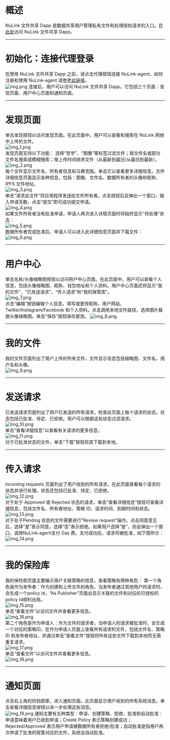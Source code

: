 # 概述  
NuLink 文件共享 Dapp 是数据共享用户管理私有文件和处理授权请求的入口。[在此处](https://filetransfer.nulink.org/)访问 NuLink 文件共享 Dapp。
***
# 初始化：连接代理登录  
在使用 NuLink 文件共享 Dapp 之前，请点击代理按钮连接 NuLink-agent。如何注册和使用 NuLink-agent 请[参考此链接](https://docs.nulink.org/products/nulink_agent)。  
![img.png](img.png)
连接后，用户可以访问 NuLink 文件共享 Dapp。它包括三个页面：发现页面、用户中心页面和通知页面。  
***
# 发现页面  
单击发现按钮以访问发现页面。在此页面中，用户可以查看和搜索在 NuLink 网络中上传的文件。  
![img_1.png](img_1.png)   
发现页面支持以下功能： 选择“哲学”、“图像”等标签过滤文件；按文件名或部分文件名搜索或模糊搜索；按上传时间排序文件（从最新到最旧/从最旧到最新）。  
![img_2.png](img_2.png)  
每个文件显示文件名、所有者信息和马赛克图。单击它以查看更多详细信息。文件详细信息页面显示各种信息，包括：图像、文件名、数据所有者的头像和昵称、IPFS 文件地址。  
![img_3.png](img_3.png)  
单击“请求此文件”将应用程序发送给文件所有者。点击按钮后会弹出一个窗口，输入申请天数，点击“提交”即可成功提交申请。  
![img_4.png](img_4.png)  
如果文件所有者没有批准申请，申请人再次进入详情页面时将始终显示“待处理”状态：  
![img_5.png](img_5.png)  
数据所有者完成批准后，申请人可以进入此详细信息页面并下载文件：  
![img_6.png](img_6.png)  
***
# 用户中心
单击名称/头像缩略图按钮以访问用户中心页面。在此页面中，用户可以查看个人信息，包括头像缩略图、昵称、钱包地址和个人资料。用户中心页面还将显示“我的文件”、“已发送请求”、“传入请求”和“我的保管库”。  
![img_7.png](img_7.png)  
点击“编辑”按钮编辑个人信息。填写或更改昵称、用户网站、Twitter/Instagram/Facebook 和个人资料。点击调用本地文件路径，选择图片替换头像缩略图。单击“保存”按钮保存更改。
![img_8.png](img_8.png)  
***
# 我的文件
我的文件页面列出了用户上传的所有文件，文件显示信息包括缩略图、文件名、用户名和头像。  
![img_9.png](img_9.png)
***
# 发送请求
已发送请求页面列出了用户已发送的所有请求。检查此页面上每个请求的状态。状态包括已批准、待定、已拒绝。用户可以根据这些状态过滤请求。  
![img_10.png](img_10.png)  
单击“查看详细信息”以查看有关请求的更多信息。  
![img_11.png](img_11.png)  
对于已批准状态的文件，单击“下载”按钮将其下载到本地。  
***
# 传入请求
Incoming requests 页面列出了用户收到的所有请求。在此页面查看每个请求的状态并进行处理。状态还包括已批准、待定、已拒绝。  
![img_12.png](img_12.png)  
对于处于 Approved 或 Rejected 状态的请求，单击“查看详细信息”按钮可查看详细信息，包括文件名、所有者地址、策略 ID、请求时间、到期时间和状态。  
![img_13.png](img_13.png)  
对于处于Pending 状态的文件需要进行“Review request”操作。点击同意意见后，选择“是”表示同意，选择“否”表示拒绝。如果用户选择“是”，则会弹出一个窗口，调用NuLink-agent支付 Gas 费。支付成功后，请求将被批准，如下图所示：
![img_14.png](img_14.png)  
***
# 我的保险库
我的保险柜页面主要展示用户关联策略的信息，查看策略有两种角色： 第一个角色是作为发布者：作为创建和上传文件的角色，当发布者通过其他用户的请求时，会生成一个policy id，“As Publisher”页面会显示关联的文件和对应的已授权的policy id顺利出局。  
![img_15.png](img_15.png)  
单击“查看文件”以访问文件并查看更多信息。  
![img_16.png](img_16.png)  
第二个角色是作为申请人：作为文件的请求者，当申请人的请求被批准时，会生成一个对应的策略ID。在作为申请人页面上查看所有请求的文件，包括文件名、策略 ID 和发布者地址，并通过单击“查看文件”按钮将所有这些文件下载到本地而无需重复请求。  
![img_17.png](img_17.png)  
单击“查看文件”以访问文件并查看更多信息。  
![img_18.png](img_18.png)  
***
# 通知页面
点击右上角的铃铛图案，进入通知页面。此页面显示用户收到的所有系统消息。单击查看详细信息按钮以进一步处理这些消息。  
![img_19.png](img_19.png)
通知主要有五种类型：申请、创建策略、拒绝、批准和自动批准：申请意味着用户已收到申请；Create Policy 表示策略创建成功；Rejected/Approved 表示用户申请被数据所有者拒绝/批准；自动批准是指用户再次申请了批准的政策对应的文件，系统会自动批准。

